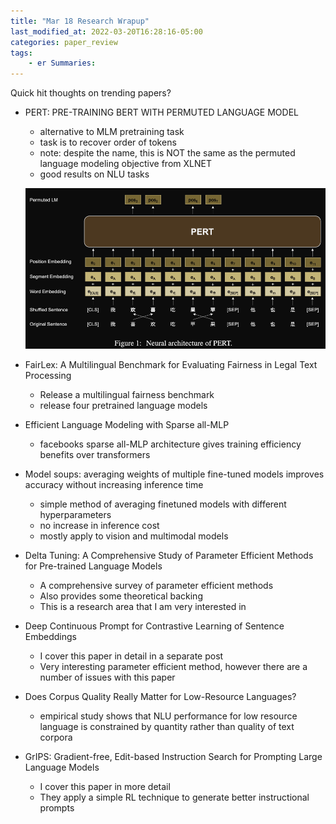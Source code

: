 ```yaml
---
title: "Mar 18 Research Wrapup"
last_modified_at: 2022-03-20T16:28:16-05:00
categories: paper_review
tags:
    - er Summaries:
---
```

Quick hit thoughts on trending papers?

- PERT: PRE-TRAINING BERT WITH PERMUTED LANGUAGE MODEL
    - alternative to MLM pretraining task
    - task is to recover order of tokens
    - note: despite the name, this is NOT the same as the permuted language modeling objective from XLNET
    - good results on NLU tasks
    
    ![Untitled](/assets/images/Mar18ResearchWrapup/Untitled.png)
    
- FairLex: A Multilingual Benchmark for Evaluating
Fairness in Legal Text Processing
    - Release a multilingual fairness benchmark
    - release four pretrained language models
    
- Efficient Language Modeling with Sparse all-MLP
    - facebooks sparse all-MLP architecture gives training efficiency benefits over transformers
    
- Model soups: averaging weights of multiple fine-tuned models improves accuracy without increasing inference time
    - simple method of averaging finetuned models with different hyperparameters
    - no increase in inference cost
    - mostly apply to vision and multimodal models
    
- Delta Tuning: A Comprehensive Study of Parameter Efficient Methods for Pre-trained Language Models
    - A comprehensive survey of parameter efficient methods
    - Also provides some theoretical backing
    - This is a research area that I am very interested in
    
- Deep Continuous Prompt for Contrastive Learning of Sentence Embeddings
    - I cover this paper in detail in a separate post
    - Very interesting parameter efficient method, however there are a number of issues with this paper
    
- Does Corpus Quality Really Matter for Low-Resource Languages?
    - empirical study shows that NLU performance for low resource language is constrained by quantity rather than quality of text corpora

- GrIPS: Gradient-free, Edit-based Instruction Search for Prompting Large Language Models
    - I cover this paper in more detail
    - They apply a simple RL technique to generate better instructional prompts